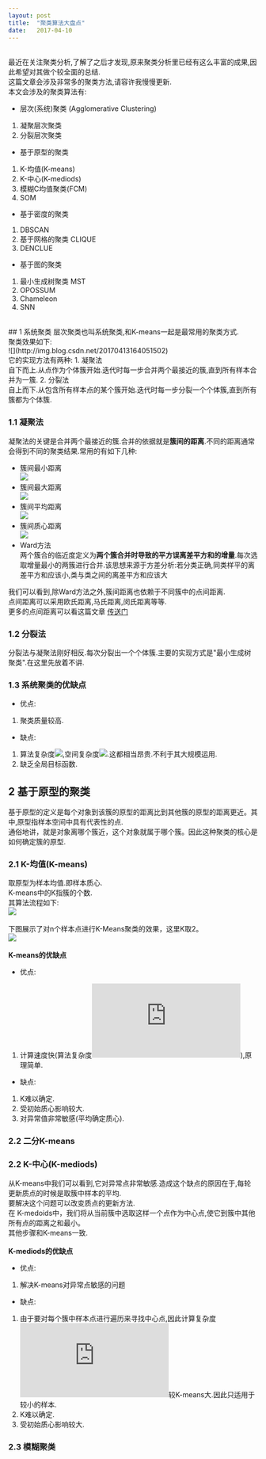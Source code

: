```yaml
---
layout: post
title:  "聚类算法大盘点"
date:   2017-04-10
---
```

<br>最近在关注聚类分析,了解了之后才发现,原来聚类分析里已经有这么丰富的成果,因此希望对其做个较全面的总结.
<br>这篇文章会涉及非常多的聚类方法,请容许我慢慢更新.
<br>本文会涉及的聚类算法有:
* 层次(系统)聚类 (Agglomerative Clustering)
1. 凝聚层次聚类
2. 分裂层次聚类
* 基于原型的聚类
1. K-均值(K-means)
2. K-中心(K-mediods)
3. 模糊C均值聚类(FCM)
4. SOM
* 基于密度的聚类
1. DBSCAN
2. 基于网格的聚类 CLIQUE
3. DENCLUE
* 基于图的聚类
1. 最小生成树聚类 MST
2. OPOSSUM
3. Chameleon
4. SNN

<br>
## 1 系统聚类
层次聚类也叫系统聚类,和K-means一起是最常用的聚类方式.
<br>聚类效果如下:
<br>![](http://img.blog.csdn.net/20170413164051502)
<br>它的实现方法有两种:
1. 凝聚法
<br>自下而上.从点作为个体簇开始.迭代时每一步合并两个最接近的簇,直到所有样本合并为一簇.
2. 分裂法
<br>自上而下.从包含所有样本点的某个簇开始.迭代时每一步分裂一个个体簇,直到所有簇都为个体簇.

### 1.1 凝聚法
凝聚法的关键是合并两个最接近的簇.合并的依据就是**簇间的距离**.不同的距离通常会得到不同的聚类结果.常用的有如下几种:
* 簇间最小距离
<br>![](http://img.blog.csdn.net/20170415225837726)
* 簇间最大距离
<br>![](http://img.blog.csdn.net/20170415225809085)
* 簇间平均距离
<br>![](http://img.blog.csdn.net/20170415231046834)
* 簇间质心距离
<br>![](http://img.blog.csdn.net/20170415231438555)
* Ward方法
<br>两个簇合的临近度定义为**两个簇合并时导致的平方误离差平方和的增量**.每次选取增量最小的两簇进行合并.该思想来源于方差分析:若分类正确,同类样平的离差平方和应该小,类与类之间的离差平方和应该大

我们可以看到,除Ward方法之外,簇间距离也依赖于不同簇中的点间距离.
<br>点间距离可以采用欧氏距离,马氏距离,闵氏距离等等.
<br>更多的点间距离可以看这篇文章 [传送门](https://liangyaorong.github.io/blog/2016/%E5%B8%B8%E7%94%A8%E8%B7%9D%E7%A6%BB%E6%80%BB%E7%BB%93/)

### 1.2 分裂法
分裂法与凝聚法刚好相反.每次分裂出一个个体簇.主要的实现方式是"最小生成树聚类".在这里先放着不讲.

### 1.3 系统聚类的优缺点
* 优点:
1. 聚类质量较高.
* 缺点:
1. 算法复杂度![](http://latex.codecogs.com/gif.latex?O(m^{2}logm)),空间复杂度![](http://latex.codecogs.com/gif.latex?O(m^{2})).这都相当昂贵.不利于其大规模运用.
2. 缺乏全局目标函数.

## 2 基于原型的聚类
基于原型的定义是每个对象到该簇的原型的距离比到其他簇的原型的距离更近。其中,原型指样本空间中具有代表性的点.
<br>通俗地讲，就是对象离哪个簇近，这个对象就属于哪个簇。因此这种聚类的核心是如何确定簇的原型.
<br>
### 2.1 K-均值(K-means)
取原型为样本均值.即样本质心.
<br>K-means中的K指簇的个数.
<br>其算法流程如下:
<br>![](http://img.blog.csdn.net/20170417122226183)
<br>
<br>下图展示了对n个样本点进行K-Means聚类的效果，这里K取2。
<br>![](http://img.blog.csdn.net/20170417123253063)
<br>
<br>**K-means的优缺点**
<br>
* 优点:
1. 计算速度快(算法复杂度![](http://latex.codecogs.com/gif.latex?O(mk*round))),原理简单.
* 缺点:
1. K难以确定.
2. 受初始质心影响较大.
3. 对异常值非常敏感(平均确定质心).

### 2.2 二分K-means

### 2.2 K-中心(K-mediods)
从K-means中我们可以看到,它对异常点非常敏感.造成这个缺点的原因在于,每轮更新质点的时候是取簇中样本的平均.
<br>要解决这个问题可以改变质点的更新方法.
<br>在 K-medoids中，我们将从当前簇中选取这样一个点作为中心点,使它到簇中其他所有点的距离之和最小。
<br>其他步骤和K-means一致.
<br>
<br>**K-mediods的优缺点**
* 优点:
1. 解决K-means对异常点敏感的问题
* 缺点:
1. 由于要对每个簇中样本点进行遍历来寻找中心点,因此计算复杂度![](http://latex.codecogs.com/gif.latex?O((mk+m)*round))较K-means大.因此只适用于较小的样本.
2. K难以确定.
3. 受初始质心影响较大.

### 2.3 模糊聚类










